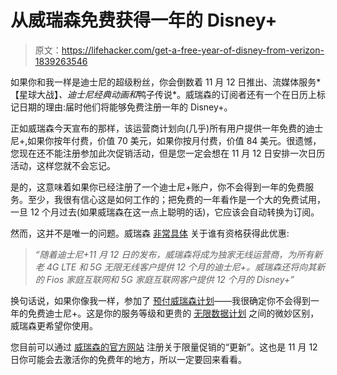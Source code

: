 # 从威瑞森免费获得一年的 Disney+

> 原文：<https://lifehacker.com/get-a-free-year-of-disney-from-verizon-1839263546>

如果你和我一样是迪士尼的超级粉丝，你会倒数着 11 月 12 日推出、流媒体服务*【星球大战】*、迪士尼经典动画和*鸭子传说*。威瑞森的订阅者还有一个在日历上标记日期的理由:届时他们将能够免费注册一年的 Disney+。



正如威瑞森今天宣布的那样，该运营商计划向(几乎)所有用户提供一年免费的迪士尼+,如果你按年付费，价值 70 美元，如果你按月付费，价值 84 美元。很遗憾，您现在还不能注册参加此次促销活动，但是您一定会想在 11 月 12 日安排一次日历活动，这样您就不会忘记。

是的，这意味着如果你已经注册了一个迪士尼+账户，你不会得到一年的免费服务。至少，我很有信心这是如何工作的；把免费的一年看作是一个大的免费试用，一旦 12 个月过去(如果威瑞森在这一点上聪明的话)，它应该会自动转换为订阅。

然而，这并不是唯一的问题。威瑞森 [非常具体](https://www.verizon.com/about/news/verizon-disney-plus-12-months) 关于谁有资格获得此优惠:

> *“随着迪士尼+11 月 12 日的发布，威瑞森将成为独家无线运营商，为所有新老 4G LTE 和 5G 无限无线客户提供 12 个月的迪士尼+。威瑞森还将向其新的 Fios 家庭互联网和 5G 家庭互联网客户提供 12 个月的 Disney+”*

换句话说，如果你像我一样，参加了 [预付威瑞森计划](https://www.verizon.com/prepaid/)——我很确定你不会得到一年的免费迪士尼+。这是你的服务等级和更贵的 [无限数据计划](https://www.verizonwireless.com/plans/unlimited/) 之间的微妙区别，威瑞森更希望你使用。

您目前可以通过 [威瑞森的官方网站](https://www.verizonwireless.com/solutions-and-services/disneyplus/?CMP=OLA_CON_OTH_11111_NA_20191021_NA_M20190117_00001) 注册关于限量促销的“更新”。这也是 11 月 12 日你可能会去激活你的免费年的地方，所以一定要回来看看。